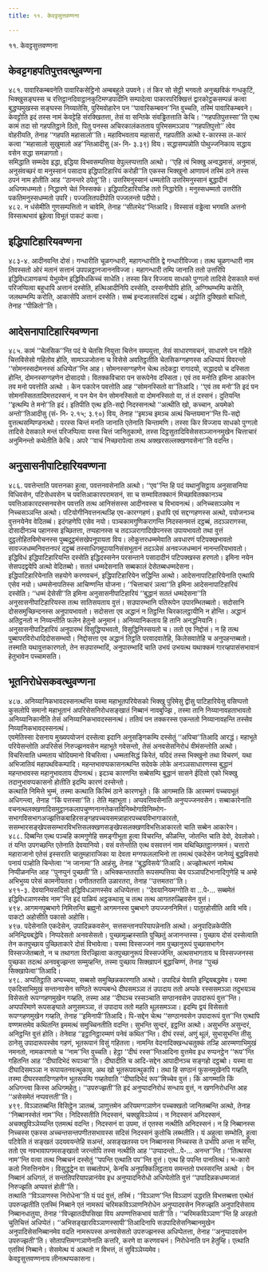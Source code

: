 ```yaml
---
title: ११. केवट्टसुत्तवण्णना

---
```

११. केवट्टसुत्तवण्णना  


## केवट्टगहपतिपुत्तवत्थुवण्णना

४८१. पावारिकम्बवनेति पावारिकसेट्ठिनो अम्बबहुले उपवने। तं किर सो सेट्ठी भगवतो अनुच्छविकं गन्धकुटिं, भिक्खुसङ्घस्स च रत्तिट्ठानदिवाट्ठानकुटिमण्डपादीनि सम्पादेत्वा पाकारपरिक्खित्तं द्वारकोट्ठकसम्पन्नं कत्वा बुद्धप्पमुखस्स सङ्घस्स निय्यातेसि, पुरिमवोहारेन पन ‘‘पावारिकम्बवन’’न्ति वुच्चति, तस्मिं पावारिकम्बवने। केवट्टोति इदं तस्स नामं केवट्टेहि संरक्खितत्ता, तेसं वा सन्तिके संवड्ढितत्ताति केचि। ‘‘गहपतिपुत्तस्सा’’ति एत्थ कामं तदा सो गहपतिट्ठाने ठितो, पितु पनस्स अचिरकालंकतताय पुरिमसमञ्ञाय ‘‘गहपतिपुत्तो’’ त्वेव वोहरीयति, तेनाह ‘‘गहपति महासालो’’ति। महाविभवताय महासारो, गहपतीति अत्थो र-कारस्स ल-कारं कत्वा ‘‘महासालो सुखुमालो अह’’न्तिआदीसु (अ॰ नि॰ ३.३९) विय। सद्धासम्पन्नोति पोथुज्जनिकाय सद्धाय वसेन सद्धा समन्नागतो।  
समिद्धाति सम्मदेव इद्धा, इद्धिया विभवसम्पत्तिया वेपुल्लप्पत्ताति अत्थो। ‘‘एहि त्वं भिक्खु अन्वद्धमासं, अनुमासं, अनुसंवच्छरं वा मनुस्सानं पसादाय इद्धिपाटिहारियं करोही’’ति एकस्स भिक्खुनो आणापनं तस्मिं ठाने तस्स ठपनं नाम होतीति आह ‘‘ठानन्तरे ठपेतू’’ति। उत्तरिमनुस्सानं धम्मतोति उत्तरिमनुस्सानं बुद्धादीनं अधिगमधम्मतो। निद्धारणे चेतं निस्सक्कं। इद्धिपाटिहारियञ्हि ततो निद्धारेति। मनुस्सधम्मतो उत्तरीति पकतिमनुस्सधम्मतो उपरि। पज्जलितपदीपोति पज्जलन्तो पदीपो।  
४८२. न धंसेमीति गुणसम्पत्तितो न चावेमि, तेनाह ‘‘सीलभेद’’न्तिआदि। विस्सासं वड्ढेत्वा भगवति अत्तनो विस्सत्थभावं ब्रूहेत्वा विभूतं पाकटं कत्वा।  


## इद्धिपाटिहारियवण्णना

४८३-४. आदीनवन्ति दोसं। गन्धारीति चूळगन्धारी, महागन्धारीति द्वे गन्धारीविज्जा। तत्थ चूळगन्धारी नाम तिवस्सतो ओरं मतानं सत्तानं उपपन्नट्ठानजाननविज्जा। महागन्धारी तम्पि जानाति ततो उत्तरिपि इद्धिविधञाणकप्पं येभुय्येन इद्धिविधकिच्चं साधेति। तस्सा किर विज्जाय साधको पुग्गलो तादिसे देसकाले मन्तं परिजप्पित्वा बहुधापि अत्तानं दस्सेति, हत्थिआदीनिपि दस्सेति, दस्सनीयोपि होति, अग्गिथम्भम्पि करोति, जलथम्भम्पि करोति, आकासेपि अत्तानं दस्सेति। सब्बं इन्दजालसदिसं दट्ठब्बं। अट्टोति दुक्खितो बाधितो, तेनाह ‘‘पीळितो’’ति।  


## आदेसनापाटिहारियवण्णना

४८५. कामं ‘‘चेतसिक’’न्ति पदं ये चेतसि नियुत्ता चित्तेन सम्पयुत्ता, तेसं साधारणवचनं, साधारणे पन गहिते चित्तविसेसो गहितोव होति, सामञ्ञजोतना च विसेसे अवतिट्ठतीति चेतसिकग्गहणस्स अधिप्पायं विवरन्तो ‘‘सोमनस्सदोमनस्सं अधिप्पेत’’न्ति आह। सोमनस्सग्गहणेन चेत्थ तदेकट्ठा रागादयो, सद्धादयो च दस्सिता होन्ति, दोमनस्सग्गहणेन दोसादयो। वितक्कविचारा पन सरूपेनेव दस्सिता। एवं तव मनोति इमिना आकारेन तव मनो पवत्तोति अत्थो । केन पकारेन पवत्तोति आह ‘‘सोमनस्सितो वा’’तिआदि। ‘‘एवं तव मनो’’ति इदं पन सोमनस्सिततादिमत्तदस्सनं, न पन येन येन सोमनस्सितो वा दोमनस्सितो वा, तं तं दस्सनं। दुतियन्ति ‘‘इत्थम्पि ते मनो’’ति इदं। इतिपीति एत्थ इति-सद्दो निदस्सनत्थो ‘‘अत्थीति खो, कच्चान, अयमेको अन्तो’’तिआदीसु (सं॰ नि॰ २.१५; ३.९०) विय, तेनाह ‘‘इमञ्च इमञ्च अत्थं चिन्तयमान’’न्ति पि-सद्दो वुत्तत्थसम्पिण्डनत्थो। परस्स चिन्तं मनति जानाति एतेनाति चिन्तामणि। तस्सा किर विज्जाय साधको पुग्गलो तादिसे देसकाले मन्तं परिजप्पित्वा यस्स चित्तं जानितुकामो, तस्स दिट्ठसुतादिविसेससञ्जाननमुखेन चित्ताचारं अनुमिनन्तो कथेतीति केचि। अपरे ‘‘वाचं निच्छरापेत्वा तत्थ अक्खरसल्लक्खणवसेना’’ति वदन्ति।  


## अनुसासनीपाटिहारियवण्णना

४८६. पवत्तेन्ताति पवत्तनका हुत्वा, पवत्तनवसेनाति अत्थो। ‘‘एव’’न्ति हि पदं यथानुसिट्ठाय अनुसासनिया विधिवसेन, पटिसेधवसेन च पवत्तिआकारपरामसनं, सा च सम्मावितक्कानं मिच्छावितक्कानञ्च पवत्तिआकारदस्सनवसेन पवत्तति तत्थ आनिसंसस्स आदीनवस्स च विभावनत्थं। अनिच्चसञ्ञमेव न निच्चसञ्ञन्ति अत्थो। पटियोगीनिवत्तनत्थञ्हि एव-कारग्गहणं। इधापि एवं सद्दग्गहणस्स अत्थो, पयोजनञ्च वुत्तनयेनेव वेदितब्बं। इदंगहणेपि एसेव नयो। पञ्चकामगुणिकरागन्ति निदस्सनमत्तं दट्ठब्बं, तदञ्ञरागस्स, दोसादीनञ्च पहानस्स इच्छितत्ता, तप्पहानस्स च तदञ्ञरागादिखेपनस्स उपायभावतो तथा वुत्तं दुट्ठलोहितविमोचनस्स पुब्बदुट्ठमंसखेपनूपायता विय। लोकुत्तरधम्ममेवाति अवधारणं पटिपक्खभावतो सावज्जधम्मनिवत्तनपरं दट्ठब्बं तस्साधिगमूपायानिसंसभूतानं तदञ्ञेसं अनवज्जधम्मानं नानन्तरियभावतो। इद्धिविधं इद्धिपाटिहारियन्ति दस्सेति इद्धिदस्सनेन परसन्ताने पसादादीनं पटिपक्खस्स हरणतो। इमिना नयेन सेसपदद्वयेपि अत्थो वेदितब्बो। सततं धम्मदेसनाति सब्बकालं देसेतब्बधम्मदेसना।  
इद्धिपाटिहारियेनाति सहयोगे करणवचनं, इद्धिपाटिहारियेन सद्धिन्ति अत्थो। आदेसनापाटिहारियेनाति एत्थापि एसेव नयो। धम्मसेनापतिस्स आचिण्णन्ति योजना। ‘‘चित्ताचारं ञत्वा’’ति इमिना आदेसनापाटिहारियं दस्सेति। ‘‘धम्मं देसेसी’’ति इमिना अनुसासनीपाटिहारियं ‘‘बुद्धानं सततं धम्मदेसना’’ति अनुसासनीपाटिहारियस्स तत्थ सातिसयताय वुत्तं। सउपारम्भानि पतिरूपेन उपारम्भितब्बतो। सदोसानि दोससमुच्छिन्दनस्स अनुपायभावतो। सदोसत्ता एव अद्धानं न तिट्ठन्ति चिरकालट्ठायीनि न होन्ति। अद्धानं अतिट्ठनतो न निय्यन्तीति फलेन हेतुनो अनुमानं। अनिय्यानिकताय हि तानि अनद्धनियानि। अनुसासनीपाटिहारियं अनुपारम्भं विसुद्धिप्पभवतो, विसुद्धिनिस्सयतो च। ततो एव निद्दोसं। न हि तत्थ पुब्बापरविरोधादिदोससम्भवो। निद्दोसत्ता एव अद्धानं तिट्ठति परवादवातेहि, किलेसवातेहि च अनुपहन्तब्बतो। तस्माति यथावुत्तकारणतो, तेन सउपारम्भादिं, अनुपारम्भादिं चाति उभयं उभयत्थ यथाक्कमं गारय्हपासंसभावानं हेतुभावेन पच्चामसति।  


## भूतनिरोधेसकवत्थुवण्णना

४८७. अनिय्यानिकभावदस्सनत्थन्ति यस्मा महाभूतपरियेसको भिक्खु पुरिमेसु द्वीसु पाटिहारियेसु वसिप्पत्तो कुसलोपि समानो महाभूतानं अपरिसेसनिरोधसङ्खातं निब्बानं नावबुज्झि , तस्मा तानि निय्यानावहताभावतो अनिय्यानिकानीति तेसं अनिय्यानिकभावदस्सनत्थं। ततियं पन तक्करस्स एकन्ततो निय्यानावहन्ति तस्सेव निय्यानिकभावदस्सनत्थं।  
एवमेतिस्सा देसनाय मुख्यपयोजनं दस्सेत्वा इदानि अनुसङ्गिकम्पि दस्सेतुं ‘‘अपिचा’’तिआदि आरद्धं। महाभूते परियेसन्तोति अपरिसेसं निरुज्झनवसेन महाभूते गवेसन्तो, तेसं अनवसेसनिरोधं वीमंसन्तोति अत्थो। विचरित्वाति धम्मताय चोदियमानो विचरित्वा। धम्मतासिद्धं किरेतं, यदिदं तस्स भिक्खुनो तथा विचरणं, यथा अभिजातियं महापथविकम्पादि। महन्तभावप्पकासनत्थन्ति सदेवके लोके अनञ्ञसाधारणस्स बुद्धानं महन्तभावस्स महानुभावताय दीपनत्थं। इदञ्च कारणन्ति सब्बेसम्पि बुद्धानं सासने ईदिसो एको भिक्खु तदानुभावप्पकासनो होतीति इदम्पि कारणं दस्सेन्तो।  
कत्थाति निमित्ते भुम्मं, तस्मा कत्थाति किस्मिं ठाने कारणभूते। किं आगम्माति किं आरम्मणं पच्चयभूतं अधिगन्त्वा, तेनाह ‘‘किं पत्तस्सा’’ति। तेति महाभूता। अप्पवत्तिवसेनाति अनुप्पज्जनवसेन। सब्बाकारेनाति वचनत्थलक्खणादिसमुट्ठानकलापचुण्णनानत्तेकत्तविनिब्भोगाविनिब्भोग- सभागविसभागअज्झत्तिकबाहिरसङ्गहपच्चयसमन्नाहारपच्चयविभागाकारतो, ससम्भारसङ्खेपससम्भारविभत्तिसलक्खणसङ्खेपसलक्खणविभत्तिआकारतो चाति सब्बेन आकारेन।  
४८८. दिब्बन्ति एत्थ पञ्चहि कामगुणेहि समङ्गीभूता हुत्वा विचरन्ति, कीळन्ति, जोतन्ति चाति देवो, देवलोको। तं यन्ति उपगच्छन्ति एतेनाति देवयानियो। वसं वत्तेन्तोति एत्थ वसवत्तनं नाम यथिच्छितट्ठानगमनं। चत्तारो महाराजानो एतेसं इस्सराति चातुमहाराजिका या देवता मग्गफललाभिनो ता तमत्थं एकदेसेन जानेय्युं बुद्धविसयो पनायं पञ्होति चिन्तेत्वा ‘‘न जानामा’’ति आहंसु, तेनाह ‘‘बुद्धविसये’’तिआदि। अज्झोत्थरणं नामेत्थ निप्पीळनन्ति आह ‘‘पुनप्पुनं पुच्छती’’ति। अभिक्कन्ततराति रूपसम्पत्तिया चेव पञ्ञापटिभानादिगुणेहि च अम्हे अभिभुय्य परेसं कामनीयतरा। पणीततराति उळारतरा, तेनाह ‘‘उत्तमतरा’’ति।  
४९१-३. देवयानियसदिसो इद्धिविधञाणस्सेव अधिप्पेतत्ता। ‘‘देवयानियमग्गोति वा …पे॰… सब्बमेतं इद्धिविधञाणस्सेव नाम’’न्ति इदं पाळियं अट्ठकथासु च तत्थ तत्थ आगतरुळ्हिवसेन वुत्तं।  
४९४. आगमनपुब्बभागे निमित्तन्ति ब्रह्मुनो आगमनस्स पुब्बभागे उप्पज्जननिमित्तं। पातुरहोसीति आवि भवि। पाकटो अहोसीति पकासो अहोसि।  
४९७. पदेसेनाति एकदेसेन, उपादिन्नकवसेन, सत्तसन्तानपरियापन्नेनाति अत्थो। अनुपादिन्नकेपीति अनिन्द्रियबद्धेपि। निप्पदेसतो अनवसेसतो। पुच्छामूळ्हस्साति पुच्छितुं अजानन्तस्स। पुच्छाय दोसं दस्सेत्वाति तेन कतपुच्छाय पुच्छिताकारे दोसं विभावेत्वा। यस्मा विस्सज्जनं नाम पुच्छानुरूपं पुच्छासभागेन विस्सज्जेतब्बतो, न च तथागता विरज्झित्वा कतपुच्छानुरूपं विस्सज्जेन्ति, अत्थसभागताय च विस्सज्जनस्स पुच्छका तदत्थं अनवबुज्झन्ता सम्मुय्हन्ति, तस्मा पुच्छाय सिक्खापनं बुद्धाचिण्णं, तेनाह ‘‘पुच्छं सिक्खापेत्वा’’तिआदि।  
४९८. अप्पतिट्ठाति अप्पच्चया, सब्बसो समुच्छिन्नकारणाति अत्थो। उपादिन्नं येवाति इन्द्रियबद्धमेव। यस्मा एकदिसाभिमुखं सन्तानवसेन सण्ठिते रूपप्पबन्धे दीघसमञ्ञा तं उपादाय ततो अप्पके रस्ससमञ्ञा तदुभयञ्च विसेसतो रूपग्गहणमुखेन गय्हति, तस्मा आह ‘‘दीघञ्च रस्सञ्चाति सण्ठानवसेन उपादारूपं वुत्त’’न्ति। अप्पपरिमाणे रूपसङ्घाते अणुसमञ्ञा, तं उपादाय ततो महति थूलसमञ्ञा। इदम्पि द्वयं विसेसतो रूपग्गहणमुखेन गय्हति, तेनाह ‘‘इमिनापी’’तिआदि। पि-सद्देन चेत्थ ‘‘सण्ठानवसेन उपादारूपं वुत्त’’न्ति एत्थापि वण्णमत्तमेव कथितन्ति इममत्थं समुच्चिनतीति वदन्ति। सुभन्ति सुन्दरं, इट्ठन्ति अत्थो। असुभन्ति असुन्दरं, अनिट्ठन्ति वुत्तं होति। तेनेवाह ‘‘इट्ठानिट्ठारम्मणं पनेवं कथित’’न्ति। दीघं रस्सं, अणुं थूलं, सुभासुभन्ति तीसु ठानेसु उपादारूपस्सेव गहणं, भूतरूपानं विसुं गहितत्ता। नामन्ति वेदनादिक्खन्धचतुक्कं तञ्हि आरम्मणाभिमुखं नमनतो, नामकरणतो च ‘‘नाम’’न्ति वुच्चति। हेट्ठा ‘‘दीघं रस्स’’न्तिआदिना वुत्तमेव इध रुप्पनट्ठेन ‘‘रूप’’न्ति गहितन्ति आह ‘‘दीघादिभेदं रूपञ्चा’’ति। दीघादीति च आदि-सद्देन आपादीनञ्च सङ्गहो दट्ठब्बो। यस्मा वा दीघादिसमञ्ञा न रूपायतनवत्थुकाव, अथ खो भूतरूपवत्थुकापि। तथा हि सण्ठानं फुसनमुखेनपि गय्हति, तस्मा दीघरस्सादिग्गहणेन भूतरूपम्पि गय्हतेवाति ‘‘दीघादिभेदं रूप’’मिच्चेव वुत्तं। किं आगम्माति किं अधिगन्त्वा किस्स अधिगमहेतु। ‘‘उपरुज्झती’’ति इदं अनुप्पादनिरोधं सन्धाय वुत्तं, न खणनिरोधन्ति आह ‘‘असेसमेतं नप्पवत्तती’’ति।  
४९९. विञ्ञातब्बन्ति विसिट्ठेन ञातब्बं, ञाणुत्तमेन अरियमग्गञाणेन पच्चक्खतो जानितब्बन्ति अत्थो, तेनाह ‘‘निब्बानस्सेतं नाम’’न्ति। निदिस्सतीति निदस्सनं, चक्खुविञ्ञेय्यं। न निदस्सनं अनिदस्सनं, अचक्खुविञ्ञेय्यन्ति एतमत्थं वदन्ति। निदस्सनं वा उपमा, तं एतस्स नत्थीति अनिदस्सनं। न हि निब्बानस्स निच्चस्स एकस्स अच्चन्तसन्तपणीतसभावस्स सदिसं निदस्सनं कुतोचि लब्भतीति। यं अहुत्वा सम्भोति, हुत्वा पटिवेति तं सङ्खतं उदयवयन्तेहि सअन्तं, असङ्खतस्स पन निब्बानस्स निच्चस्स ते उभोपि अन्ता न सन्ति, ततो एव नवभावापगमसङ्खातो जरन्तोपि तस्स नत्थीति आह ‘‘उप्पादन्तो…पे॰… अनन्त’’न्ति। ‘‘तित्थस्स नाम’’न्ति वत्वा तत्थ निब्बचनं दस्सेतुं ‘‘पपन्ति एत्थाति पप’’न्ति वुत्तं। एत्थ हि पपन्ति पानतित्थं। भ-कारो कतो निरुत्तिनयेन। विसुद्धट्ठेन वा सब्बतोपभं, केनचि अनुपक्किलिट्ठताय समन्ततो पभस्सरन्ति अत्थो । येन निब्बानं अधिगतं, तं सन्ततिपरियापन्नानंयेव इध अनुप्पादनिरोधो अधिप्पेतोति वुत्तं ‘‘उपादिन्नकधम्मजातं निरुज्झति अप्पवत्तं होती’’ति।  
तत्थाति ‘‘विञ्ञाणस्स निरोधेना’’ति यं पदं वुत्तं, तस्मिं। ‘‘विञ्ञाण’’न्ति विञ्ञाणं उद्धरति विभत्तब्बत्ता एत्थेतं उपरुज्झतीति एतस्मिं निब्बाने एतं नामरूपं चरिमकविञ्ञाणनिरोधेन अनुप्पादवसेन निरुज्झति अनुपादिसेसाय निब्बानधातुया, तेनाह ‘‘विज्झातदीपसिखा विय अपण्णत्तिकभावं याती’’ति। ‘‘चरिमकविञ्ञाण’’न्ति हि अरहतो चुतिचित्तं अधिप्पेतं। ‘‘अभिसङ्खारविञ्ञाणस्सापी’’तिआदिनापि सउपादिसेसनिब्बानमुखेन अनुपादिसेसनिब्बानमेव वदति नामरूपस्स अनवसेसतो उपरुज्झनस्स अधिप्पेतत्ता, तेनाह ‘‘अनुप्पादवसेन उपरुज्झती’’ति। सोतापत्तिमग्गञाणेनाति कत्तरि, करणे वा करणवचनं। निरोधेनाति पन हेतुम्हि। एत्थाति एतस्मिं निब्बाने। सेसमेत्थ यं अत्थतो न विभत्तं, तं सुविञ्ञेय्यमेव।  
केवट्टसुत्तवण्णनाय लीनत्थप्पकासना।  